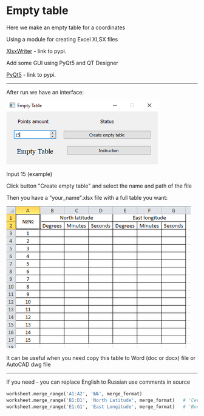# Empty table

Here we make an empty table for a coordinates

Using a module for creating Excel XLSX files

[XlsxWriter](https://pypi.org/project/XlsxWriter/) - link to pypi.

Add some GUI using PyQt5 and QT Designer

[PyQt5](https://pypi.org/project/PyQt5/) - link to pypi.

---

After run we have an interface:

![Your gui](img/Gui_ex.png)

Input 15 (example)

Click button "Create empty table" and select the name and path of the file

Then you have a "your_name".xlsx file with a full table you want:

![Your output table](img/Table_ex.png)

It can be useful when you need copy this table to Word (doc or docx) file or AutoCAD dwg file

------

If you need - you can replace English to Russian use comments in source

```python
worksheet.merge_range('A1:A2', '№№', merge_format)
worksheet.merge_range('B1:D1', 'North Latitude', merge_format)   # 'Северная Широта'
worksheet.merge_range('E1:G1', 'East Longitude', merge_format)   # 'Восточная Долгота'
```



